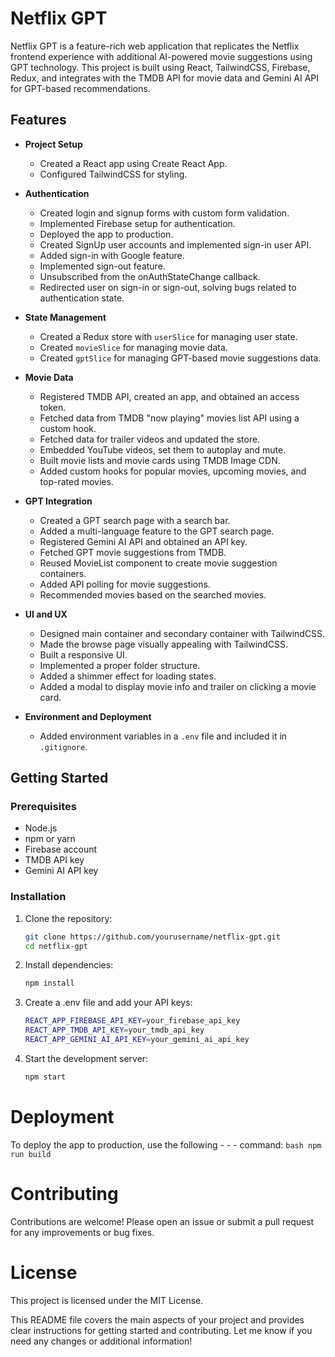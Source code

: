 # Netflix GPT

Netflix GPT is a feature-rich web application that replicates the Netflix frontend experience with additional AI-powered movie suggestions using GPT technology. This project is built using React, TailwindCSS, Firebase, Redux, and integrates with the TMDB API for movie data and Gemini AI API for GPT-based recommendations.

## Features

- **Project Setup**
  - Created a React app using Create React App.
  - Configured TailwindCSS for styling.

- **Authentication**
  - Created login and signup forms with custom form validation.
  - Implemented Firebase setup for authentication.
  - Deployed the app to production.
  - Created SignUp user accounts and implemented sign-in user API.
  - Added sign-in with Google feature.
  - Implemented sign-out feature.
  - Unsubscribed from the onAuthStateChange callback.
  - Redirected user on sign-in or sign-out, solving bugs related to authentication state.

- **State Management**
  - Created a Redux store with `userSlice` for managing user state.
  - Created `movieSlice` for managing movie data.
  - Created `gptSlice` for managing GPT-based movie suggestions data.

- **Movie Data**
  - Registered TMDB API, created an app, and obtained an access token.
  - Fetched data from TMDB "now playing" movies list API using a custom hook.
  - Fetched data for trailer videos and updated the store.
  - Embedded YouTube videos, set them to autoplay and mute.
  - Built movie lists and movie cards using TMDB Image CDN.
  - Added custom hooks for popular movies, upcoming movies, and top-rated movies.

- **GPT Integration**
  - Created a GPT search page with a search bar.
  - Added a multi-language feature to the GPT search page.
  - Registered Gemini AI API and obtained an API key.
  - Fetched GPT movie suggestions from TMDB.
  - Reused MovieList component to create movie suggestion containers.
  - Added API polling for movie suggestions.
  - Recommended movies based on the searched movies.

- **UI and UX**
  - Designed main container and secondary container with TailwindCSS.
  - Made the browse page visually appealing with TailwindCSS.
  - Built a responsive UI.
  - Implemented a proper folder structure.
  - Added a shimmer effect for loading states.
  - Added a modal to display movie info and trailer on clicking a movie card.

- **Environment and Deployment**
  - Added environment variables in a `.env` file and included it in `.gitignore`.

## Getting Started

### Prerequisites

- Node.js
- npm or yarn
- Firebase account
- TMDB API key
- Gemini AI API key

### Installation

1. Clone the repository:
   ``` bash
   git clone https://github.com/yourusername/netflix-gpt.git
   cd netflix-gpt 
   ```

2. Install dependencies:
    ``` bash 
    npm install 
    ```

3. Create a .env file and add your API keys:
    ``` bash 
    REACT_APP_FIREBASE_API_KEY=your_firebase_api_key
    REACT_APP_TMDB_API_KEY=your_tmdb_api_key
    REACT_APP_GEMINI_AI_API_KEY=your_gemini_ai_api_key
    ``` 
4. Start the development server:
    ``` bash 
    npm start
    ```

# Deployment
To deploy the app to production, use the following - - -  command:
    ``` bash
    npm run build
    ```
    
# Contributing
Contributions are welcome! Please open an issue or submit a pull request for any improvements or bug fixes.

# License
This project is licensed under the MIT License.

This README file covers the main aspects of your project and provides clear instructions for getting started and contributing. Let me know if you need any changes or additional information!
